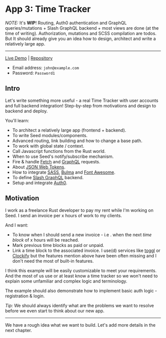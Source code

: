 # App 3: Time Tracker

_NOTE:_ It's **WIP**! Routing, Auth0 authentication and GraphQL queries/mutations + Slash GraphQL backend + most views are done (at the time of writing). Authorization, mutations and SCSS compilation are todos. But It should already give you an idea how to design, architect and write a relatively large app.

---

[Live Demo](https://seed-app-time-tracker.netlify.app/) |  [Repository](https://github.com/MartinKavik/seed-app-time-tracker)
 - Email address: `john@example.com`
 - Password: `Password1`

## Intro

Let's write something more useful - a real Time Tracker with user accounts and full backend integration! Step-by-step from motivations and design to backend and deploy.  

You'll learn:
- To architect a relatively large app (frontend + backend).
- To write Seed modules/components.
- Advanced routing, link building and how to change a base path.
- To work with global state / context.
- Call Javascript functions from the Rust world.
- When to use Seed's notify/subscribe mechanism.
- Fire & handle [Fetch](https://developer.mozilla.org/en-US/docs/Web/API/Fetch_API) and [GraphQL](https://graphql.org/) requests.
- About [JSON Web Tokens](https://jwt.io/).
- How to integrate [SASS](https://sass-lang.com/), [Bulma](https://bulma.io/) and [Font Awesome](https://fontawesome.com/).
- To define [Slash GraphQL](https://dgraph.io/slash-graphql) backend.
- Setup and integrate [Auth0](https://auth0.com/).

## Motivation

I work as a freelance Rust developer to pay my rent while I'm working on Seed. I send an invoice per x hours of work to my clients. 

And I want:
  - To know when I should send a new invoice - i.e . when the next _time block_ of x hours will be reached.
  - Mark previous time blocks as paid or unpaid.
  - Link a time block to the associated invoice.
I use(d) services like [toggl](https://toggl.com/) or [Clockify](https://clockify.me/) but the features mention above have been often missing and I don't need the most of built-in features.

I think this example will be easily customizable to meet your requirements. And the most of us use or at least know a time tracker so we won't need to explain some unfamiliar and complex logic and terminology.

The example should also demonstrate how to implement basic auth logic - registration & login. 

_Tip:_ We should always identify what are the problems we want to resolve before we even start to think about our new app.

---

We have a rough idea what we want to build. Let's add more details in the next chapter.
